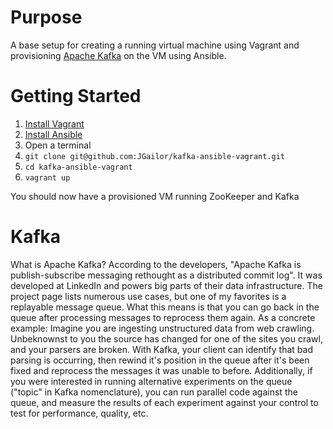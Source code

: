 # Purpose

A base setup for creating a running virtual machine using Vagrant and provisioning [Apache Kafka](http://kafka.apache.org/) on the VM using Ansible.

# Getting Started

1. [Install Vagrant](https://docs.vagrantup.com/v2/installation/index.html)
2. [Install Ansible](http://docs.ansible.com/intro_installation.html#installation)
3. Open a terminal
4. ````git clone git@github.com:JGailor/kafka-ansible-vagrant.git````
5. ````cd kafka-ansible-vagrant````
6. ````vagrant up````

You should now have a provisioned VM running ZooKeeper and Kafka

# Kafka

What is Apache Kafka? According to the developers, "Apache Kafka is publish-subscribe messaging rethought as a distributed commit log".  It was developed at LinkedIn and powers big parts of their data infrastructure.  The project page lists numerous use cases, but one of my favorites is a replayable message queue.  What this means is that you can go back in the queue after processing messages to reprocess them again. As a concrete example: Imagine you are ingesting unstructured data from web crawling.  Unbeknownst to you the source has changed for one of the sites you crawl, and your parsers are broken.  With Kafka, your client can identify that bad parsing is occurring, then rewind it's position in the queue after it's been fixed and reprocess the messages it was unable to before.  Additionally, if you were interested in running alternative experiments on the queue ("topic" in Kafka nomenclature), you can run parallel code against the queue, and measure the results of each experiment against your control to test for performance, quality, etc.
